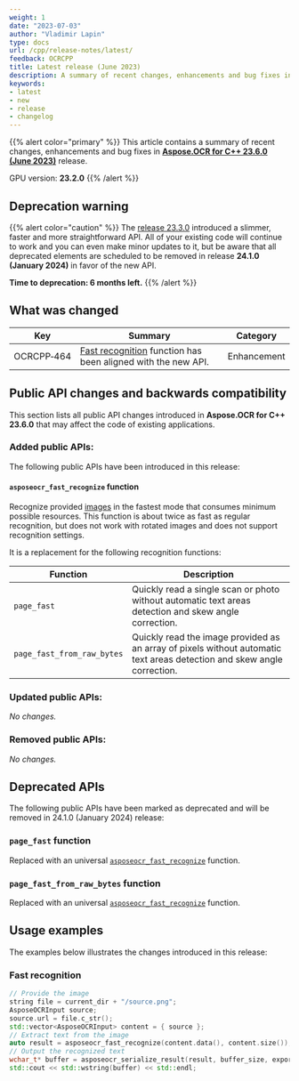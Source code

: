 ```yaml
---
weight: 1
date: "2023-07-03"
author: "Vladimir Lapin"
type: docs
url: /cpp/release-notes/latest/
feedback: OCRCPP
title: Latest release (June 2023)
description: A summary of recent changes, enhancements and bug fixes in the latest release of Aspose.OCR for C++.
keywords:
- latest
- new
- release
- changelog
---
```


{{% alert color="primary" %}}
This article contains a summary of recent changes, enhancements and bug fixes in [**Aspose.OCR for C++ 23.6.0 (June 2023)**](https://www.nuget.org/packages/Aspose.Ocr.Cpp/23.6.0) release.

GPU version: **23.2.0**
{{% /alert %}}

## Deprecation warning

{{% alert color="caution" %}}
The [release 23.3.0](/ocr/cpp/aspose-ocr-for-cpp-23-3-0-release-notes/) introduced a slimmer, faster and more straightforward API. All of your existing code will continue to work and you can even make minor updates to it, but be aware that all deprecated elements are scheduled to be removed in release **24.1.0 (January 2024)** in favor of the new API.

**Time to deprecation: 6 months left.**
{{% /alert %}}

## What was changed

Key | Summary | Category
--- | ------- | --------
OCRCPP&#8209;464 | [Fast recognition](/ocr/cpp/fast-recognition/) function has been aligned with the new API. | Enhancement

## Public API changes and backwards compatibility

This section lists all public API changes introduced in **Aspose.OCR for C++ 23.6.0** that may affect the code of existing applications.

### Added public APIs:

The following public APIs have been introduced in this release:

#### `asposeocr_fast_recognize` function

Recognize provided [images](/ocr/cpp/content-for-ocr/) in the fastest mode that consumes minimum possible resources. This function is about twice as fast as regular recognition, but does not work with rotated images and does not support recognition settings.

It is a replacement for the following recognition functions:

Function | Description
-------- | -----------
`page_fast` | Quickly read a single scan or photo without automatic text areas detection and skew angle correction.
`page_fast_from_raw_bytes` | Quickly read the image provided as an array of pixels without automatic text areas detection and skew angle correction.

### Updated public APIs:

_No changes._

### Removed public APIs:

_No changes._

## Deprecated APIs

The following public APIs have been marked as deprecated and will be removed in 24.1.0 (January 2024) release:

### `page_fast` function

Replaced with an universal [`asposeocr_fast_recognize`]() function.

### `page_fast_from_raw_bytes` function

Replaced with an universal [`asposeocr_fast_recognize`]() function.

## Usage examples

The examples below illustrates the changes introduced in this release:

### Fast recognition

```cpp
// Provide the image
string file = current_dir + "/source.png";
AsposeOCRInput source;
source.url = file.c_str();
std::vector<AsposeOCRInput> content = { source };
// Extract text from the image
auto result = asposeocr_fast_recognize(content.data(), content.size());
// Output the recognized text
wchar_t* buffer = asposeocr_serialize_result(result, buffer_size, export_format::text);
std::cout << std::wstring(buffer) << std::endl;
```
